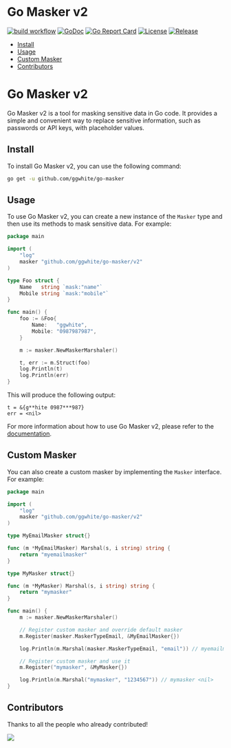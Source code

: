 # Go Masker v2

[![build workflow](https://github.com/ggwhite/go-masker/actions/workflows/go.yml/badge.svg)](https://github.com/ggwhite/go-masker/actions)
[![GoDoc](https://godoc.org/github.com/ggwhite/go-masker/v2?status.svg)](https://godoc.org/github.com/ggwhite/go-masker/v2)
[![Go Report Card](https://goreportcard.com/badge/github.com/ggwhite/go-masker/v2)](https://goreportcard.com/report/github.com/ggwhite/go-masker/v2)
[![License](https://img.shields.io/github/license/mashape/apistatus.svg)](https://github.com/ggwhite/go-masker/blob/master/LICENSE)
[![Release](https://img.shields.io/github/release/ggwhite/go-masker.svg?style=flat-square)](https://github.com/ggwhite/go-masker/releases/latest)

* [Install](#install)
* [Usage](#usage)
* [Custom Masker](#custom-masker)
* [Contributors](#contributors)

# Go Masker v2

Go Masker v2 is a tool for masking sensitive data in Go code. It provides a simple and convenient way to replace sensitive information, such as passwords or API keys, with placeholder values.

## Install

To install Go Masker v2, you can use the following command:

```bash
go get -u github.com/ggwhite/go-masker
```

## Usage

To use Go Masker v2, you can create a new instance of the `Masker` type and then use its methods to mask sensitive data. For example:

```go
package main

import (
    "log"
    masker "github.com/ggwhite/go-masker/v2"
)

type Foo struct {
    Name   string `mask:"name"`
    Mobile string `mask:"mobile"`
}

func main() {
    foo := &Foo{
        Name:   "ggwhite",
        Mobile: "0987987987",
    }

    m := masker.NewMaskerMarshaler()

    t, err := m.Struct(foo)
    log.Println(t)
    log.Println(err)
}
```

This will produce the following output:

```
t = &{g**hite 0987***987}
err = <nil>
```

For more information about how to use Go Masker v2, please refer to the [documentation](https://pkg.go.dev/github.com/ggwhite/go-masker/v2).

## Custom Masker

You can also create a custom masker by implementing the `Masker` interface. For example:

```go
package main

import (
    "log"
    masker "github.com/ggwhite/go-masker/v2"
)

type MyEmailMasker struct{}

func (m *MyEmailMasker) Marshal(s, i string) string {
	return "myemailmasker"
}

type MyMasker struct{}

func (m *MyMasker) Marshal(s, i string) string {
	return "mymasker"
}

func main() {
    m := masker.NewMaskerMarshaler()

    // Register custom masker and override default masker
	m.Register(masker.MaskerTypeEmail, &MyEmailMasker{})

	log.Println(m.Marshal(masker.MaskerTypeEmail, "email")) // myemailmasker <nil>

	// Register custom masker and use it
	m.Register("mymasker", &MyMasker{})

	log.Println(m.Marshal("mymasker", "1234567")) // mymasker <nil>
}
```


## Contributors

Thanks to all the people who already contributed!

<a href="https://github.com/ggwhite/go-masker/graphs/contributors">
  <img src="https://contributors-img.web.app/image?repo=ggwhite/go-masker" />
</a>